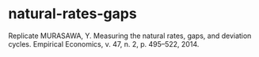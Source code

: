 # natural-rates-gaps
Replicate MURASAWA, Y. Measuring the natural rates, gaps, and deviation cycles. Empirical Economics, v. 47, n. 2, p. 495–522, 2014. 

